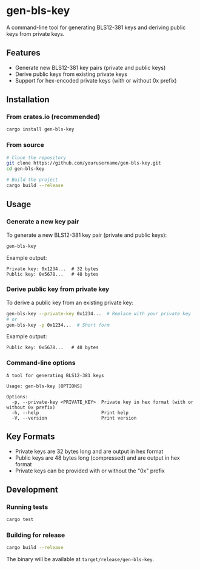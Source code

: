 # gen-bls-key

A command-line tool for generating BLS12-381 keys and deriving public keys from private keys.

## Features

- Generate new BLS12-381 key pairs (private and public keys)
- Derive public keys from existing private keys
- Support for hex-encoded private keys (with or without 0x prefix)

## Installation

### From crates.io (recommended)

```bash
cargo install gen-bls-key
```

### From source

```bash
# Clone the repository
git clone https://github.com/yourusername/gen-bls-key.git
cd gen-bls-key

# Build the project
cargo build --release
```

## Usage

### Generate a new key pair

To generate a new BLS12-381 key pair (private and public keys):

```bash
gen-bls-key
```

Example output:

```
Private key: 0x1234...  # 32 bytes
Public key: 0x5678...   # 48 bytes
```

### Derive public key from private key

To derive a public key from an existing private key:

```bash
gen-bls-key --private-key 0x1234...  # Replace with your private key
# or
gen-bls-key -p 0x1234...  # Short form
```

Example output:

```
Public key: 0x5678...   # 48 bytes
```

### Command-line options

```
A tool for generating BLS12-381 keys

Usage: gen-bls-key [OPTIONS]

Options:
  -p, --private-key <PRIVATE_KEY>  Private key in hex format (with or without 0x prefix)
  -h, --help                       Print help
  -V, --version                    Print version
```

## Key Formats

- Private keys are 32 bytes long and are output in hex format
- Public keys are 48 bytes long (compressed) and are output in hex format
- Private keys can be provided with or without the "0x" prefix

## Development

### Running tests

```bash
cargo test
```

### Building for release

```bash
cargo build --release
```

The binary will be available at `target/release/gen-bls-key`.
